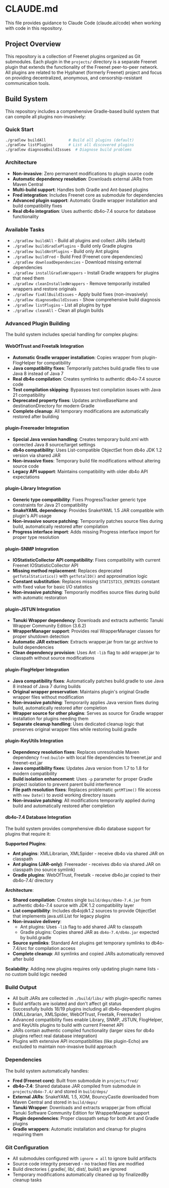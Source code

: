 # CLAUDE.md

This file provides guidance to Claude Code (claude.ai/code) when working with code in this repository.

## Project Overview

This repository is a collection of Freenet plugins organized as Git submodules. Each plugin in the `projects/` directory is a separate Freenet plugin that extends the functionality of the Freenet peer-to-peer network. All plugins are related to the Hyphanet (formerly Freenet) project and focus on providing decentralized, anonymous, and censorship-resistant communication tools.

## Build System

This repository includes a comprehensive Gradle-based build system that can compile all plugins non-invasively:

### Quick Start
```bash
./gradlew buildAll          # Build all plugins (default)
./gradlew listPlugins       # List all discovered plugins
./gradlew diagnoseBuildIssues  # Diagnose build problems
```

### Architecture
- **Non-invasive**: Zero permanent modifications to plugin source code
- **Automatic dependency resolution**: Downloads external JARs from Maven Central
- **Multi-build support**: Handles both Gradle and Ant-based plugins
- **Fred integration**: Includes Freenet core as submodule for dependencies
- **Advanced plugin support**: Automatic Gradle wrapper installation and build compatibility fixes
- **Real db4o integration**: Uses authentic db4o-7.4 source for database functionality

### Available Tasks
- `./gradlew buildAll` - Build all plugins and collect JARs (default)
- `./gradlew buildGradlePlugins` - Build only Gradle plugins
- `./gradlew buildAntPlugins` - Build only Ant plugins
- `./gradlew buildFred` - Build Fred (Freenet core dependencies)
- `./gradlew downloadDependencies` - Download missing external dependencies
- `./gradlew installGradleWrappers` - Install Gradle wrappers for plugins that need them
- `./gradlew cleanInstalledWrappers` - Remove temporarily installed wrappers and restore originals
- `./gradlew fixAllBuildIssues` - Apply build fixes (non-invasively)
- `./gradlew diagnoseBuildIssues` - Show comprehensive build diagnosis
- `./gradlew listPlugins` - List all plugins by type
- `./gradlew cleanAll` - Clean all plugin builds

### Advanced Plugin Building
The build system includes special handling for complex plugins:

#### WebOfTrust and Freetalk Integration
- **Automatic Gradle wrapper installation**: Copies wrapper from plugin-FlogHelper for compatibility
- **Java compatibility fixes**: Temporarily patches build.gradle files to use Java 8 instead of Java 7
- **Real db4o compilation**: Creates symlinks to authentic db4o-7.4 source code
- **Test compilation skipping**: Bypasses test compilation issues with Java 21 compatibility
- **Deprecated property fixes**: Updates archiveBaseName and destinationDirectory for modern Gradle
- **Complete cleanup**: All temporary modifications are automatically restored after building

#### plugin-Freereader Integration
- **Special Java version handling**: Creates temporary build.xml with corrected Java 8 source/target settings
- **db4o compatibility**: Uses List-compatible ObjectSet from db4o JDK 1.2 version via shared JAR
- **Non-invasive fixes**: Temporary build file modifications without altering source code
- **Legacy API support**: Maintains compatibility with older db4o API expectations

#### plugin-Library Integration
- **Generic type compatibility**: Fixes ProgressTracker generic type constraints for Java 21 compatibility
- **SnakeYAML dependency**: Provides SnakeYAML 1.5 JAR compatible with plugin's API usage
- **Non-invasive source patching**: Temporarily patches source files during build, automatically restored after compilation
- **Progress interface import**: Adds missing Progress interface import for proper type resolution

#### plugin-SNMP Integration
- **IOStatisticCollector API compatibility**: Fixes compatibility with current Freenet IOStatisticCollector API
- **Missing method replacement**: Replaces deprecated `getTotalStatistics()` with `getTotalIO()` and approximation logic
- **Constant substitution**: Replaces missing `STATISTICS_ENTRIES` constant with fixed value for basic I/O statistics
- **Non-invasive patching**: Temporarily modifies source files during build with automatic restoration

#### plugin-JSTUN Integration
- **Tanuki Wrapper dependency**: Downloads and extracts authentic Tanuki Wrapper Community Edition (3.6.2)
- **WrapperManager support**: Provides real WrapperManager classes for proper shutdown detection
- **Automatic JAR extraction**: Extracts wrapper.jar from tar.gz archive to build dependencies
- **Clean dependency provision**: Uses Ant `-lib` flag to add wrapper.jar to classpath without source modifications

#### plugin-FlogHelper Integration
- **Java compatibility fixes**: Automatically patches build.gradle to use Java 8 instead of Java 7 during builds
- **Original wrapper preservation**: Maintains plugin's original Gradle wrapper files without modification
- **Non-invasive patching**: Temporarily applies Java version fixes during build, automatically restored after completion
- **Wrapper source for other plugins**: Serves as source for Gradle wrapper installation for plugins needing them
- **Separate cleanup handling**: Uses dedicated cleanup logic that preserves original wrapper files while restoring build.gradle

#### plugin-KeyUtils Integration
- **Dependency resolution fixes**: Replaces unresolvable Maven dependency `fred:build+` with local file dependencies to freenet.jar and freenet-ext.jar
- **Java compatibility fixes**: Updates Java version from 1.7 to 1.8 for modern compatibility
- **Build isolation enhancement**: Uses `-p` parameter for proper Gradle project isolation to prevent parent build interference
- **File path resolution fixes**: Replaces problematic `getMTime()` file access with `new Date()` to avoid working directory issues
- **Non-invasive patching**: All modifications temporarily applied during build and automatically restored after completion

#### db4o-7.4 Database Integration
The build system provides comprehensive db4o database support for plugins that require it:

**Supported Plugins**:
- **Ant plugins**: XMLLibrarian, XMLSpider - receive db4o via shared JAR on classpath
- **Ant plugins (JAR-only)**: Freereader - receives db4o via shared JAR on classpath (no source symlink)
- **Gradle plugins**: WebOfTrust, Freetalk - receive db4o.jar copied to their db4o-7.4/ directory

**Architecture**:
- **Shared compilation**: Creates single `build/deps/db4o-7.4.jar` from authentic db4o-7.4 source with JDK 1.2 compatibility layer
- **List compatibility**: Includes db4ojdk1.2 sources to provide ObjectSet that implements java.util.List for legacy plugins
- **Non-invasive delivery**: 
  - Ant plugins: Uses `-lib` flag to add shared JAR to classpath
  - Gradle plugins: Copies shared JAR as `db4o-7.4/db4o.jar` expected by build.gradle
- **Source symlinks**: Standard Ant plugins get temporary symlinks to db4o-7.4/src for compilation access
- **Complete cleanup**: All symlinks and copied JARs automatically removed after build

**Scalability**: Adding new plugins requires only updating plugin name lists - no custom build logic needed

### Build Output
- All built JARs are collected in `./build/libs/` with plugin-specific names
- Build artifacts are isolated and don't affect git status
- Successfully builds 18/19 plugins including all db4o-dependent plugins (XMLLibrarian, XMLSpider, WebOfTrust, Freetalk, Freereader)
- Advanced compatibility fixes enable Library, SNMP, JSTUN, FlogHelper, and KeyUtils plugins to build with current Freenet API
- JARs contain authentic compiled functionality (larger sizes for db4o plugins reflect real database integration)
- Plugins with extensive API incompatibilities (like plugin-Echo) are excluded to maintain non-invasive build approach

### Dependencies
The build system automatically handles:
- **Fred (Freenet core)**: Built from submodule in `projects/fred/`
- **db4o-7.4**: Shared database JAR compiled from submodule in `projects/db4o-7.4/` and stored in `build/deps/`
- **External JARs**: SnakeYAML 1.5, XOM, BouncyCastle downloaded from Maven Central and stored in `build/deps/`
- **Tanuki Wrapper**: Downloads and extracts wrapper.jar from official Tanuki Software Community Edition for WrapperManager support
- **Plugin dependencies**: Proper classpath setup for both Ant and Gradle plugins
- **Gradle wrappers**: Automatic installation and cleanup for plugins requiring them

### Git Configuration
- All submodules configured with `ignore = all` to ignore build artifacts
- Source code integrity preserved - no tracked files are modified
- Build directories (.gradle/, lib/, dist/, build/) are ignored
- Temporary modifications automatically cleaned up by finalizedBy cleanup tasks
